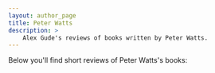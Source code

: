 ```yaml
---
layout: author_page
title: Peter Watts
description: >
    Alex Gude's reviews of books written by Peter Watts.
---
```


Below you'll find short reviews of Peter Watts's books: